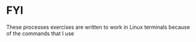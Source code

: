 # FYI
These processes exercises are written to work in Linux terminals because of the commands that I use
